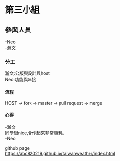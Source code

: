 # 第三小組

## 參與人員 
-Neo <br>
-瀚文

### 分工
瀚文:公版與設計與host <br>
Neo:功能與串接

#### 流程
HOST -> fork -> master -> pull request -> merge


#### 心得
-瀚文<br>
同學很nice,合作起來非常順利。 <br>
-Neo<br>



github page <br>
https://abc820219.github.io/taiwanweather/index.html
